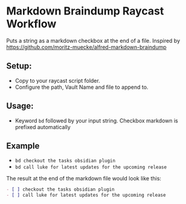 # Markdown Braindump Raycast Workflow

Puts a string as a markdown checkbox at the end of a file. 
Inspired by https://github.com/moritz-muecke/alfred-markdown-braindump

## Setup:
- Copy to your raycast script folder.
- Configure the path, Vault Name and file to append to.
## Usage:
- Keyword `bd` followed by your input string. Checkbox markdown is prefixed automatically

## Example
- `bd checkout the tasks obsidian plugin`
- `bd call luke for latest updates for the upcoming release`

The result at the end of the markdown file would look like this:
``` markdown
- [ ] checkout the tasks obsidian plugin
- [ ] call luke for latest updates for the upcoming release
```
